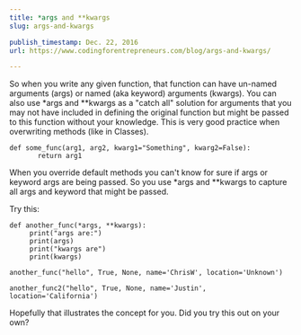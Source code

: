 ```yaml
---
title: *args and **kwargs
slug: args-and-kwargs

publish_timestamp: Dec. 22, 2016
url: https://www.codingforentrepreneurs.com/blog/args-and-kwargs/

---
```



So when you write any given function, that function can have un-named arguments (args) or named (aka keyword) arguments (kwargs). You can also use *args and **kwargs as a "catch all" solution for arguments that you may not have included in defining the original function but might be passed to this function without your knowledge. This is very good practice when overwriting methods (like in Classes).


```
def some_func(arg1, arg2, kwarg1="Something", kwarg2=False):
       return arg1
```

When you override default methods you can't know for sure if args or keyword args are being passed. So you use *args and **kwargs to capture all args and keyword that might be passed.

Try this:
```
def another_func(*args, **kwargs):
     print("args are:")
     print(args)
     print("kwargs are")
     print(kwargs)
​
​another_func("hello", True, None, name='ChrisW', location='Unknown') 
​
​another_func2("hello", True, None, name='Justin', location='California')
```

Hopefully that illustrates the concept for you. Did you try this out on your own?
